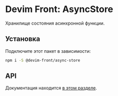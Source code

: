 # Devim Front: AsyncStore

Хранилище состояния асинхронной функции.

## Установка

Подключите этот пакет в зависимости:

```bash
npm i -S @devim-front/async-store
```

## API

Документация находится [в этом разделе](https://github.com/devim-front/async-store/tree/master/docs).
